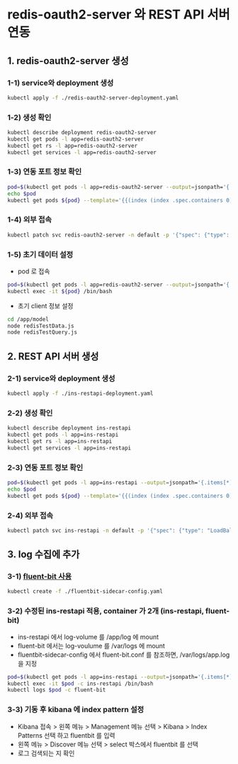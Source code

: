 # redis-oauth2-server 와 REST API 서버 연동

## 1. redis-oauth2-server 생성

### 1-1) service와 deployment 생성

```sh
kubectl apply -f ./redis-oauth2-server-deployment.yaml
```

### 1-2) 생성 확인

```sh
kubectl describe deployment redis-oauth2-server
kubectl get pods -l app=redis-oauth2-server
kubectl get rs -l app=redis-oauth2-server
kubectl get services -l app=redis-oauth2-server
```

### 1-3) 연동 포트 정보 확인

```sh
pod=$(kubectl get pods -l app=redis-oauth2-server --output=jsonpath='{.items[*].metadata.name}')
echo $pod
kubectl get pods ${pod} --template='{{(index (index .spec.containers 0).ports 0).containerPort}}{{"\n"}}'
```

### 1-4) 외부 접속

```sh
kubectl patch svc redis-oauth2-server -n default -p '{"spec": {"type": "LoadBalancer", "externalIPs":["192.168.0.80"]}}'
```

### 1-5) 초기 데이터 설정

- pod 로 접속

```sh
pod=$(kubectl get pods -l app=redis-oauth2-server --output=jsonpath='{.items[*].metadata.name}')
kubectl exec -it ${pod} /bin/bash
```

- 초기 client 정보 설정

```sh
cd /app/model
node redisTestData.js
node redisTestQuery.js
```

## 2. REST API 서버 생성

### 2-1) service와 deployment 생성

```sh
kubectl apply -f ./ins-restapi-deployment.yaml
```

### 2-2) 생성 확인

```sh
kubectl describe deployment ins-restapi
kubectl get pods -l app=ins-restapi
kubectl get rs -l app=ins-restapi
kubectl get services -l app=ins-restapi
```

### 2-3) 연동 포트 정보 확인

```sh
pod=$(kubectl get pods -l app=ins-restapi --output=jsonpath='{.items[*].metadata.name}')
echo $pod
kubectl get pods ${pod} --template='{{(index (index .spec.containers 0).ports 0).containerPort}}{{"\n"}}'
```

### 2-4) 외부 접속

```sh
kubectl patch svc ins-restapi -n default -p '{"spec": {"type": "LoadBalancer", "externalIPs":["192.168.0.80"]}}'
```

## 3. log 수집에 추가

### 3-1) [fluent-bit 사용](https://yunsangjun.github.io/blog/kubernetes/2018/07/06/kubernetes-logging.html)

```sh
kubectl create -f ./fluentbit-sidecar-config.yaml
```

### 3-2) 수정된 ins-restapi 적용, container 가 2개 (ins-restapi, fluent-bit)

- ins-restapi 에서 log-volume 를 /app/log 에 mount
- fluent-bit 에서는 log-voulume 를 /var/logs 에 mount
- fluentbit-sidecar-config 에서 fluent-bit.conf 를 참조하면, /var/logs/app.log 을 지정

```sh
pod=$(kubectl get pods -l app=ins-restapi --output=jsonpath='{.items[*].metadata.name}')
kubectl exec -it $pod -c ins-restapi /bin/bash
kubectl logs $pod -c fluent-bit
```

### 3-3) 기동 후 kibana 에 index pattern 설정

- Kibana 접속 > 왼쪽 메뉴 > Management 메뉴 선택 > Kibana > Index Patterns 선택 하고 fluentbit 를 입력
- 왼쪽 메뉴 > Discover 메뉴 선택 > select 박스에서 fluentbit 를 선택
- 로그 검색되는 지 확인
